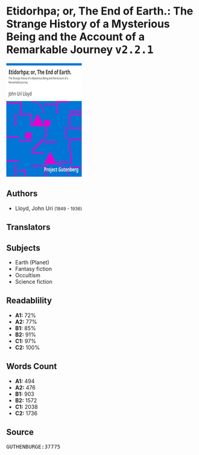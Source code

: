 # Etidorhpa; or, The End of Earth.: The Strange History of a Mysterious Being and the Account of a Remarkable Journey <kbd>v2.2.1</kbd>

![](./cover.medium.jpg "")

## Authors


 - Lloyd, John Uri <small>(1849 - 1936)</small>

## Translators



## Subjects


 - Earth (Planet)
 - Fantasy fiction
 - Occultism
 - Science fiction

## Readablility


 - **A1:** 72%
 - **A2:** 77%
 - **B1:** 85%
 - **B2:** 91%
 - **C1:** 97%
 - **C2:** 100%

## Words Count


 - **A1:** 494
 - **A2:** 476
 - **B1:** 903
 - **B2:** 1572
 - **C1:** 2038
 - **C2:** 1736

## Source


<kbd>GUTHENBURGE:37775</kbd>
